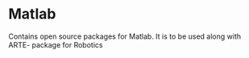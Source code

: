 # Matlab
Contains open source packages for Matlab. 
It is to be used along with ARTE- package for Robotics
